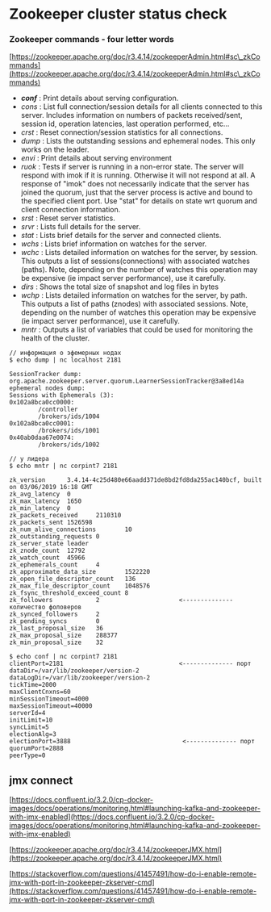 # Zookeeper cluster status check

### Zookeeper commands - four letter words

[https://zookeeper.apache.org/doc/r3.4.14/zookeeperAdmin.html#sc\_zkCommands](https://zookeeper.apache.org/doc/r3.4.14/zookeeperAdmin.html#sc\_zkCommands)

* _**conf**_ : Print details about serving configuration.
* _cons_ : List full  connection/session details for all clients connected to this server.  Includes information on numbers of packets received/sent, session id,  operation latencies, last operation performed, etc...
* _crst_ : Reset connection/session statistics for all connections.
* _dump_ : Lists the outstanding sessions and ephemeral nodes. This only works on the leader.
* _envi_ : Print details about serving environment
* _ruok_ : Tests if server is running in a non-error  state. The server will respond with imok if it is running. Otherwise it  will not respond at all. A response of "imok" does not necessarily  indicate that the server has joined the quorum, just that the server  process is active and bound to the specified client port. Use "stat" for  details on state wrt quorum and client connection information.
* _srst_ : Reset server statistics.
* _srvr_ : Lists full details for the server.
* _stat_ : Lists brief details for the server and connected clients.
* _wchs_ : Lists brief information on watches for the server.
* _wchc_ : Lists detailed  information on watches for the server, by session. This outputs a list  of sessions(connections) with associated watches (paths). Note,  depending on the number of watches this operation may be expensive (ie  impact server performance), use it carefully.
* _dirs_ : Shows the total size of snapshot and log files in bytes
* _wchp_ : Lists detailed  information on watches for the server, by path. This outputs a list of  paths (znodes) with associated sessions. Note, depending on the number  of watches this operation may be expensive (ie impact server  performance), use it carefully.
* _mntr_ : Outputs a list of variables that could be used for monitoring the health of the cluster.

```
// информация о эфемерных нодах
$ echo dump | nc localhost 2181

SessionTracker dump:
org.apache.zookeeper.server.quorum.LearnerSessionTracker@3a8ed14a
ephemeral nodes dump:
Sessions with Ephemerals (3):
0x102a8bca0cc0000:
        /controller
        /brokers/ids/1004
0x102a8bca0cc0001:
        /brokers/ids/1001
0x40ab0daa67e0074:
        /brokers/ids/1002

// у лидера
$ echo mntr | nc corpint7 2181

zk_version      3.4.14-4c25d480e66aadd371de8bd2fd8da255ac140bcf, built on 03/06/2019 16:18 GMT
zk_avg_latency  0
zk_max_latency  1650
zk_min_latency  0
zk_packets_received     2110310
zk_packets_sent 1526598
zk_num_alive_connections        10
zk_outstanding_requests 0
zk_server_state leader
zk_znode_count  12792
zk_watch_count  45966
zk_ephemerals_count     4
zk_approximate_data_size        1522220
zk_open_file_descriptor_count   136
zk_max_file_descriptor_count    1048576
zk_fsync_threshold_exceed_count 8
zk_followers            2                      <-------------- количество фоловеров
zk_synced_followers     2
zk_pending_syncs        0
zk_last_proposal_size   36
zk_max_proposal_size    288377
zk_min_proposal_size    32

$ echo conf | nc corpint7 2181
clientPort=2181                                <-------------- порт
dataDir=/var/lib/zookeeper/version-2
dataLogDir=/var/lib/zookeeper/version-2
tickTime=2000
maxClientCnxns=60
minSessionTimeout=4000
maxSessionTimeout=40000
serverId=4
initLimit=10
syncLimit=5
electionAlg=3
electionPort=3888                               <-------------- порт
quorumPort=2888
peerType=0
```

## jmx connect



[https://docs.confluent.io/3.2.0/cp-docker-images/docs/operations/monitoring.html#launching-kafka-and-zookeeper-with-jmx-enabled](https://docs.confluent.io/3.2.0/cp-docker-images/docs/operations/monitoring.html#launching-kafka-and-zookeeper-with-jmx-enabled)

[https://zookeeper.apache.org/doc/r3.4.14/zookeeperJMX.html](https://zookeeper.apache.org/doc/r3.4.14/zookeeperJMX.html)

[https://stackoverflow.com/questions/41457491/how-do-i-enable-remote-jmx-with-port-in-zookeeper-zkserver-cmd](https://stackoverflow.com/questions/41457491/how-do-i-enable-remote-jmx-with-port-in-zookeeper-zkserver-cmd)
